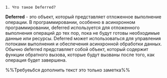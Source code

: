 	1. Что такое Deferred?

**Deferred** - это объект, который представляет отложенное выполнение операции. В программировании, особенно в асинхронном программировании, deferred используется для отложенного выполнения операций до тех пор, пока не будут готовы необходимые данные или ресурсы. 
Deferred может использоваться для управления потоками выполнения и обеспечения асинхронной обработки данных. Обычно deferred представляет собой объект, который содержит функции обратного вызова, которые будут вызваны после того, как операция будет завершена.

%%Требуеьбся дополнить текст это только заметка%%